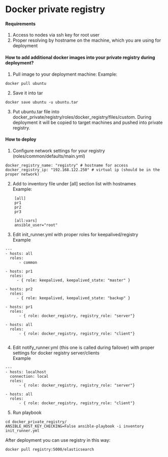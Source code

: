 # Docker private registry
#### Requirements
1. Access to nodes via ssh key for root user
2. Proper resolving by hostname on the machine, which you are using for deployment


#### How to add additional docker images into your private registry during deployment?

1. Pull image to your deployment machine:
Example:
```
docker pull ubuntu
```
2. Save it into tar
```
docker save ubuntu -u ubuntu.tar
```
3. Put ubuntu.tar file into docker_private/registry/roles/docker_registry/files/custom. During deployment it will be copied to target machines and pushed into private registry.

#### How to deploy
1. Configure network settings for your registry (roles/common/defaults/main.yml)
```
docker_registry_name: "registry" # hostname for access 
docker_registry_ip: "192.168.122.250" # virtual ip (should be in the proper network)
```
2. Add to inventory file under [all] section list with hostnames  
Example:
```
    [all]
    pr1
    pr2
    pr3

    [all:vars]
    ansible_user="root"
```
3. Edit init_runner.yml with proper roles for keepalived/registry  
Example
```
---
- hosts: all
  roles:
      - common

- hosts: pr1
  roles:
     - { role: keepalived, keepalived_state: "master" }

- hosts: pr2
  roles:
     - { role: keepalived, keepalived_state: "backup" }

- hosts: pr1
  roles:
      - { role: docker_registry, registry_role: "server"}

- hosts: all
  roles:
      - { role: docker_registry, registry_role: "client"}


```
4. Edit notify_runner.yml (this one is called during failover) with proper settings for docker registry server/clients  
Example
```
---
- hosts: localhost
  connection: local
  roles:
      - { role: docker_registry, registry_role: "server"}

- hosts: all
  roles:
      - { role: docker_registry, registry_role: "client"}
```

5. Run playbook
```
cd docker_private_registry/
ANSIBLE_HOST_KEY_CHECKING=False ansible-playbook -i inventory init_runner.yml
```

After deployment you can use registry in this way:
```
docker pull registry:5000/elasticsearch
```